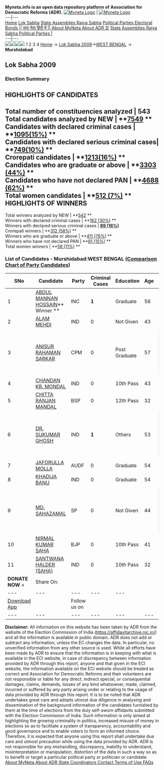 **Myneta.info is an open data repository platform of Association for Democratic Reforms (ADR).**
[![Myneta Logo](https://www.myneta.info/lib/img/myneta-logo.png)](https://www.myneta.info/) | [![Myneta Logo](https://www.myneta.info/lib/img/adr-logo.png)](https://adrindia.org)  
---|---  
[Home](https://www.myneta.info/) [Lok Sabha](https://www.myneta.info/#ls "Lok Sabha") [ State Assemblies ](https://www.myneta.info/#sa "State Assemblies") [Rajya Sabha](https://www.myneta.info/#rs "Rajya Sabha") [Political Parties ](https://www.myneta.info/party "Political Parties") [ Electoral Bonds ](https://www.myneta.info/electoral_bonds "Electoral Bonds") [ || माय नेता हिंदी में || ](https://translate.google.co.in/translate?prev=hp&hl=en&js=y&u=www.myneta.info&sl=en&tl=hi&history_state0=) [ About MyNeta ](https://adrindia.org/content/about-myneta) [ About ADR ](https://adrindia.org/about-adr/who-we-are) [☰](javascript:void\(0\))
[ State Assemblies ](https://www.myneta.info/#sa "State Assemblies") [ Rajya Sabha ](https://www.myneta.info/#rs "Rajya Sabha") [ Political Parties ](https://www.myneta.info/party "Political Parties")
|   
---|---  
![](https://www.myneta.info/lib/img/banner/banner-1.png)![](https://www.myneta.info/lib/img/banner/banner-2.png)![](https://www.myneta.info/lib/img/banner/banner-3.png)![](https://www.myneta.info/lib/img/banner/banner-4.png)
1  2  3  4 
[Home](https://www.myneta.info/) → [Lok Sabha 2009](https://www.myneta.info/ls2009/)→[WEST BENGAL](https://www.myneta.info/ls2009/index.php?action=show_constituencies&state_id=25) → **Murshidabad**
### 
## Lok Sabha 2009
###  Election Summary 
HIGHLIGHTS OF CANDIDATES  
---  
Total number of constituencies analyzed |  543   
Total candidates analyzed by NEW | **[7549](https://www.myneta.info/ls2009/index.php?action=summary&subAction=candidates_analyzed&sort=candidate#summary) **  
Candidates with declared criminal cases | **[1095(15%)](https://www.myneta.info/ls2009/index.php?action=summary&subAction=crime&sort=candidate#summary) **  
Candidates with declared serious criminal cases| **[749(10%)](https://www.myneta.info/ls2009/index.php?action=summary&subAction=serious_crime&sort=candidate#summary) **  
Crorepati candidates | **[1213(16%)](https://www.myneta.info/ls2009/index.php?action=summary&subAction=crorepati&sort=candidate#summary) **  
Candidates who are graduate or above | **[3303 (44%)](https://www.myneta.info/ls2009/index.php?action=summary&subAction=education&sort=candidate#summary) **  
Candidates who have not declared PAN | **[4688 (62%)](https://www.myneta.info/ls2009/index.php?action=summary&subAction=without_pan&sort=candidate#summary) **  
Total women candidates | **[512 (7%)](https://www.myneta.info/ls2009/index.php?action=summary&subAction=women_candidate&sort=candidate#summary) **  
HIGHLIGHTS OF WINNERS  
---  
Total winners analyzed by NEW | **[542](https://www.myneta.info/ls2009/index.php?action=summary&subAction=winner_analyzed&sort=candidate#summary) **  
Winners with declared criminal cases | **[162 (30%)](https://www.myneta.info/ls2009/index.php?action=summary&subAction=winner_crime&sort=candidate#summary) **  
Winners with declared serious criminal cases | **[89 (16%)](https://www.myneta.info/ls2009/index.php?action=summary&subAction=winner_serious_crime&sort=candidate#summary)**  
Crorepati winners | **[312 (58%)](https://www.myneta.info/ls2009/index.php?action=summary&subAction=winner_crorepati&sort=candidate#summary) **  
Winners who are graduate or above | **[411 (76%)](https://www.myneta.info/ls2009/index.php?action=summary&subAction=winner_education&sort=candidate#summary) **  
Winners who have not declared PAN | **[81 (15%)](https://www.myneta.info/ls2009/index.php?action=summary&subAction=winner_without_pan&sort=candidate#summary) **  
Total women winners | **[58 (11%)](https://www.myneta.info/ls2009/index.php?action=summary&subAction=winner_women&sort=candidate#summary) **  
### List of Candidates - Murshidabad:WEST BENGAL ([Comparison Chart of Party Candidates](https://www.myneta.info/ls2009/comparisonchart.php?constituency_id=436))
SNo | Candidate| Party| Criminal Cases| Education| Age| Total Assets| Liabilities  
---|---|---|---|---|---|---|---  
1  | [ABDUL MANNAN HOSSAIN](https://www.myneta.info/ls2009/candidate.php?candidate_id=7324)** Winner ** | INC | **1** | Graduate| 56 | Rs 17,09,788 ~ 17 Lacs+ | Rs 10,06,391 ~ 10 Lacs+  
2  | [ALAM MEHDI](https://www.myneta.info/ls2009/candidate.php?candidate_id=7327) | IND | 0 | Not Given| 43 | Nil | Rs 0 ~   
3  | [ANISUR RAHAMAN SARKAR](https://www.myneta.info/ls2009/candidate.php?candidate_id=7325) | CPM | 0 | Post Graduate| 57 | ![](https://myneta.info/image_v2.php?myneta_folder=ls2009&candidate_id=7325&col=ta) | ![](https://myneta.info/image_v2.php?myneta_folder=ls2009&candidate_id=7325&col=lia)  
4  | [CHANDAN KR. MONDAL](https://www.myneta.info/ls2009/candidate.php?candidate_id=7329) | IND | 0 | 10th Pass| 43 | Rs 50,000 ~ 50 Thou+ | Rs 0 ~   
5  | [CHITTA RANJAN MANDAL](https://www.myneta.info/ls2009/candidate.php?candidate_id=7332) | BSP | 0 | 12th Pass| 32 | Rs 2,15,000 ~ 2 Lacs+ | Rs 0 ~   
6  | [DR. SUKUMAR GHOSH](https://www.myneta.info/ls2009/candidate.php?candidate_id=7333) | IND | **1** | Others| 53 | ![](https://myneta.info/image_v2.php?myneta_folder=ls2009&candidate_id=7333&col=ta) | ![](https://myneta.info/image_v2.php?myneta_folder=ls2009&candidate_id=7333&col=lia)  
7  | [JAFORULLA MOLLA](https://www.myneta.info/ls2009/candidate.php?candidate_id=7330) | AUDF | 0 | Graduate| 54 | Rs 9,57,118 ~ 9 Lacs+ | Rs 300 ~ 3 Hund+  
8  | [KHADIJA BANU](https://www.myneta.info/ls2009/candidate.php?candidate_id=7323) | IND | 0 | Graduate| 54 | Rs 2,90,000 ~ 2 Lacs+ | Rs 0 ~   
9  | [MD. SAHAZAMAL](https://www.myneta.info/ls2009/candidate.php?candidate_id=7328) | SP | 0 | Not Given| 44 | ![](https://myneta.info/image_v2.php?myneta_folder=ls2009&candidate_id=7328&col=ta) | ![](https://myneta.info/image_v2.php?myneta_folder=ls2009&candidate_id=7328&col=lia)  
10  | [NIRMAL KUMAR SAHA](https://www.myneta.info/ls2009/candidate.php?candidate_id=7326) | BJP | 0 | 10th Pass| 41 | Rs 1,15,70,047 ~ 1 Crore+ | Rs 18,15,197 ~ 18 Lacs+  
11  | [SANTWANA HALDER (SAHA)](https://www.myneta.info/ls2009/candidate.php?candidate_id=7331) | IND | 0 | 10th Pass| 32 | Rs 2,07,500 ~ 2 Lacs+ | Rs 0 ~   
|  **DONATE NOW** × |  Share On:  | [](https://api.whatsapp.com/send?text=https%3A%2F%2Fmyneta.info%2Fpunjab2022%2Findex.php%3Faction%3Dshow_constituencies%26state_id%3D19) | [](https://www.facebook.com/sharer/sharer.php?u=https%3A%2F%2Fmyneta.info%2Fpunjab2022%2Findex.php%3Faction%3Dshow_constituencies%26state_id%3D19) | [](https://twitter.com/share?url=https%3A%2F%2Fmyneta.info%2Fpunjab2022%2Findex.php%3Faction%3Dshow_constituencies%26state_id%3D19)  
---|---|---|---|---  
| [ Download App ](https://play.google.com/store/apps/details?id=com.webrosoft.myneta1&pcampaignid=pcampaignidMKT-Other-global-all-co-prtnr-py-PartBadge-Mar2515-1) | [](https://play.google.com/store/apps/details?id=com.webrosoft.myneta1&pcampaignid=pcampaignidMKT-Other-global-all-co-prtnr-py-PartBadge-Mar2515-1) |  Follow us on  | [](https://www.facebook.com/adrindia.org/) | [](https://twitter.com/adrspeaks) | [](https://groups.google.com/g/national-election-watch?hl=en&pli=1) | [](https://www.instagram.com/adrspeaks/) | [](https://www.youtube.com/user/adrspeaks) | [](https://sharechat.com/profile/adrspeaks)  
---|---|---|---|---|---|---|---|---  
**Disclaimer:** All information on this website has been taken by ADR from the website of the Election Commission of India (https://affidavitarchive.nic.in/) and all the information is available in public domain. ADR does not add or subtract any information, unless the EC changes the data. In particular, no unverified information from any other source is used. While all efforts have been made by ADR to ensure that the information is in keeping with what is available in the ECI website, in case of discrepancy between information provided by ADR through this report, anyone and that given in the ECI website, the information available on the ECI website should be treated as correct and Association for Democratic Reforms and their volunteers are not responsible or liable for any direct, indirect special, or consequential damages, claims, demands, losses of any kind whatsoever, made, claimed, incurred or suffered by any party arising under or relating to the usage of data provided by ADR through this report. It is to be noted that ADR undertakes great care and adopts utmost due diligence in analysing and dissemination of the background information of the candidates furnished by them at the time of elections from the duly self-sworn affidavits submitted with the Election Commission of India. Such information is only aimed at highlighting the growing criminality in politics, increased misuse of money in elections so as to facilitate a system of transparency, accountability and good governance and to enable voters to form an informed choice. Therefore, it is expected that anyone using this report shall undertake due care and utmost precaution while using the data provided by ADR. ADR is not responsible for any mishandling, discrepancy, inability to understand, misinterpretation or manipulation, distortion of the data in such a way so as to benefit or target a particular political party or politician or candidate. 
[ About MyNeta ](https://adrindia.org/content/about-myneta) [ About ADR ](https://adrindia.org/about-adr/who-we-are) [ State Coordinators ](https://adrindia.org/about-adr/state-coordinators) [ Contact ](https://adrindia.org/contact-us) [ Terms of Use ](https://adrindia.org/content/adr-terms-use) [ FAQs ](https://adrindia.org/content/faqs)

